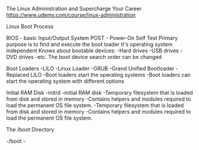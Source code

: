 The Linux Administration and Supercharge Your Career
https://www.udemy.com/course/linux-administration

Linux Boot Process

BIOS - basic Input/Output System
POST - Power-On Self Test
Primary purpose is to find and execute the boot loader
It's operating system independent 
Knows about bootable devices:
    -Hard drives
    -USB drives
    -DVD drives
    -etc.
The boot device search order can be changed

Boot Loaders
    -LILO
        -Linux Loader
    -GRUB
        -Grand Unified Bootloader
        -Replaced LILO
    -Boot loaders start the operating systems
    -Boot loaders can start the operating system with different options

Initial RAM Disk
    -initrd
        -initial RAM disk
    -Temporary filesystem that is loaded from disk and stored in memory
    -Contains helpers and modules required to load the permanent OS file system.
    -Temporary filesystem that is loaded from disk and stored in memory
    -Contains helpers and modules required to load the permanent OS file system.

The /boot Directory

-/boot
    - 
